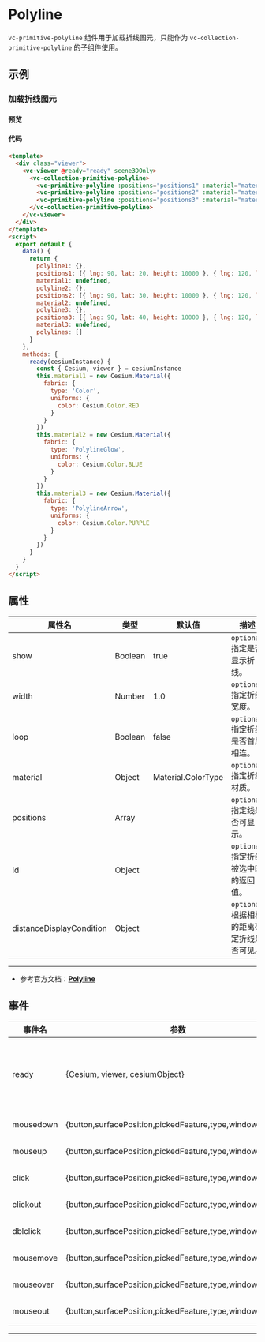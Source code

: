 # Polyline

`vc-primitive-polyline` 组件用于加载折线图元，只能作为 `vc-collection-primitive-polyline` 的子组件使用。

## 示例

### 加载折线图元

#### 预览

<doc-preview>
  <template>
    <div class="viewer">
      <vc-viewer @ready="ready" scene3DOnly>
        <vc-collection-primitive-polyline @click="clicked">
          <vc-primitive-polyline :positions="positions1" :material="material1" :width="5"></vc-primitive-polyline>
          <vc-primitive-polyline :positions="positions2" :material="material2" :width="10"></vc-primitive-polyline>
          <vc-primitive-polyline @click="clicked" :positions="positions3" :material="material3" :width="10"></vc-primitive-polyline>
        </vc-collection-primitive-polyline>
      </vc-viewer>
    </div>
  </template>
  <script>
    export default {
      data() {
        return {
          polyline1: {},
          positions1: [
            { lng: 90, lat: 20, height: 10000 },
            { lng: 120, lat: 20, height: 10000 }
          ],
          material1: undefined,
          polyline2: {},
          positions2: [
            { lng: 90, lat: 30, height: 10000 },
            { lng: 120, lat: 30, height: 10000 }
          ],
          material2: undefined,
          polyline3: {},
          positions3: [
            { lng: 90, lat: 40, height: 10000 },
            { lng: 120, lat: 40, height: 10000 }
          ],
          material3: undefined,
          polylines: []
        }
      },
      methods: {
        ready(cesiumInstance) {
          const { Cesium, viewer } = cesiumInstance
          this.material1 = new Cesium.Material({
            fabric: {
              type: 'Color',
              uniforms: {
                color: Cesium.Color.RED
              }
            }
          })
          this.material2 = new Cesium.Material({
            fabric: {
              type: 'PolylineGlow',
              uniforms: {
                color: Cesium.Color.BLUE
              }
            }
          })
          this.material3 = new Cesium.Material({
            fabric: {
              type: 'PolylineArrow',
              uniforms: {
                color: Cesium.Color.PURPLE
              }
            }
          })
        },
        clicked (e) {
          console.log(e)
        }
      }
    }
  </script>
</doc-preview>

#### 代码

```html
<template>
  <div class="viewer">
    <vc-viewer @ready="ready" scene3DOnly>
      <vc-collection-primitive-polyline>
        <vc-primitive-polyline :positions="positions1" :material="material1" :width="5"></vc-primitive-polyline>
        <vc-primitive-polyline :positions="positions2" :material="material2" :width="10"></vc-primitive-polyline>
        <vc-primitive-polyline :positions="positions3" :material="material3" :width="10"></vc-primitive-polyline>
      </vc-collection-primitive-polyline>
    </vc-viewer>
  </div>
</template>
<script>
  export default {
    data() {
      return {
        polyline1: {},
        positions1: [{ lng: 90, lat: 20, height: 10000 }, { lng: 120, lat: 20, height: 10000 }],
        material1: undefined,
        polyline2: {},
        positions2: [{ lng: 90, lat: 30, height: 10000 }, { lng: 120, lat: 30, height: 10000 }],
        material2: undefined,
        polyline3: {},
        positions3: [{ lng: 90, lat: 40, height: 10000 }, { lng: 120, lat: 40, height: 10000 }],
        material3: undefined,
        polylines: []
      }
    },
    methods: {
      ready(cesiumInstance) {
        const { Cesium, viewer } = cesiumInstance
        this.material1 = new Cesium.Material({
          fabric: {
            type: 'Color',
            uniforms: {
              color: Cesium.Color.RED
            }
          }
        })
        this.material2 = new Cesium.Material({
          fabric: {
            type: 'PolylineGlow',
            uniforms: {
              color: Cesium.Color.BLUE
            }
          }
        })
        this.material3 = new Cesium.Material({
          fabric: {
            type: 'PolylineArrow',
            uniforms: {
              color: Cesium.Color.PURPLE
            }
          }
        })
      }
    }
  }
</script>
```

## 属性

| 属性名                   | 类型    | 默认值             | 描述                                        |
| ------------------------ | ------- | ------------------ | ------------------------------------------- |
| show                     | Boolean | true               | `optional` 指定是否显示折线。               |
| width                    | Number  | 1.0                | `optional` 指定折线宽度。                   |
| loop                     | Boolean | false              | `optional` 指定折线是否首尾相连。           |
| material                 | Object  | Material.ColorType | `optional` 指定折线材质。                   |
| positions                | Array   |                    | `optional` 指定线是否可显示。               |
| id                       | Object  |                    | `optional` 指定折线被选中时的返回值。       |
| distanceDisplayCondition | Object  |                    | `optional` 根据相机的距离确定折线是否可见。 |

---

- 参考官方文档：**[Polyline](https://cesium.com/docs/cesiumjs-ref-doc/Polyline.html)**

## 事件

| 事件名    | 参数                                                       | 描述                                                                             |
| --------- | ---------------------------------------------------------- | -------------------------------------------------------------------------------- |
| ready     | {Cesium, viewer, cesiumObject}                             | 该组件渲染完毕时触发，返回 Cesium 类, viewer 实例，以及当前组件的 cesiumObject。 |
| mousedown | {button,surfacePosition,pickedFeature,type,windowPosition} | 鼠标在该图元上按下时触发。                                                       |
| mouseup   | {button,surfacePosition,pickedFeature,type,windowPosition} | 鼠标在该图元上弹起时触发。                                                       |
| click     | {button,surfacePosition,pickedFeature,type,windowPosition} | 鼠标单击该图元时触发。                                                           |
| clickout  | {button,surfacePosition,pickedFeature,type,windowPosition} | 鼠标单击该图元外部时触。                                                         |
| dblclick  | {button,surfacePosition,pickedFeature,type,windowPosition} | 鼠标左键双击该图元时触发。                                                       |
| mousemove | {button,surfacePosition,pickedFeature,type,windowPosition} | 鼠标在该图元上移动时触发。                                                       |
| mouseover | {button,surfacePosition,pickedFeature,type,windowPosition} | 鼠标移动到该图元时触发。                                                         |
| mouseout  | {button,surfacePosition,pickedFeature,type,windowPosition} | 鼠标移出该图元时触发。                                                           |

---
